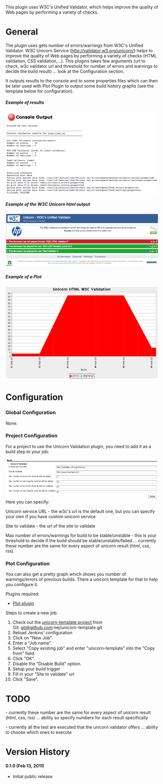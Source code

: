 This plugin uses W3C's Unified Validator, which helps improve the
quality of Web pages by performing a variety of checks.

# **General**

The plugin uses gets number of errors/warnings from W3C's Unified
Validator. W3C Unicorn Service (<http://validator.w3.org/unicorn/>)
helps to improve the quality of Web pages by performing a variety of
checks (HTML validation, CSS validation,...). This plugins takes few
arguments (url to check, w3c validator url and threshold for number of
errors and warnings to decide the build result) ... look at the
Configuration section.

It outputs results to the console and to some properties files which can
then be later used with Plot Plugin to output some build history graphs
(see the template below for configuration).

##### **Example of results**

![](docs/images/Screen_shot_2011-02-13_at_5.45.41_PM.png)

##### Example of the W3C Unicorn html output

##### ![](docs/images/Screen_shot_2011-02-13_at_5.48.31_PM.png)

##### **Example of a Plot**

![](docs/images/Screen_shot_2011-02-13_at_5.44.05_PM.png)

# **Configuration**

### **Global Configuration**

None.

### **Project Configuration**

For a project to use the Unicorn Validation plugin, you need to add it
as a build step to your job:

![](docs/images/Screen_shot_2011-02-13_at_4.39.07_PM.png)  
Here you can specify:

Unicorn service URL - the w3c's url is the default one, but you can
specify your own if you have custom unicorn service

Site to validate - the url of the site to validate

Max number of errors/warnings for build to be stable/unstable - this is
your threshold to decide if the build should be stable/unstable/failed
... currently these number are the same for every aspect of unicorn
result (html, css, rss).

### **Plot Configuration**

You can also get a pretty graph which shows you number of
warnings/errors of previous builds. There a unicorn template for that to
help you configure it.

Plugins required:

-   [Plot plugin](http://wiki.hudson-ci.org/display/HUDSON/Plot+Plugin)

Steps to create a new job:

1.  Check out the [unicorn-template
    project](http://github.com/nej/unicorn-template) from
    Git: git@github.com:nej/unicorn-template.git
2.  Reload Jenkins' configuration
3.  Click on "New Job".
4.  Enter a "Job name".
5.  Select "Copy existing job" and enter "unicorn-template" into the
    "Copy from" field.
6.  Click "OK".
7.  Disable the "Disable Build" option.
8.  Setup your build trigger
9.  Fill in your "Site to validate" url
10. Click "Save".

# TODO

\- currently these number are the same for every aspect of unicorn
result (html, css, rss) ... ability so specify numbers for each result
specifically 

\- currently all the test are executed that the unicorn validator offers
... ability to choose which ones to execute

# **Version History**

#### **0.1.0 (Feb 13, 2011)**

-   Initial public release
